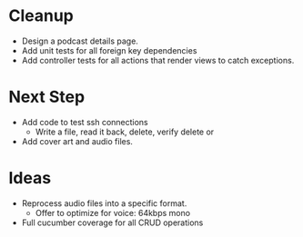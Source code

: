 # Cleanup
- Design a podcast details page.
- Add unit tests for all foreign key dependencies
- Add controller tests for all actions that render views to catch exceptions.

# Next Step
- Add code to test ssh connections
  - Write a file, read it back, delete, verify delete
or
- Add cover art and audio files.

# Ideas
- Reprocess audio files into a specific format.
  - Offer to optimize for voice: 64kbps mono
- Full cucumber coverage for all CRUD operations